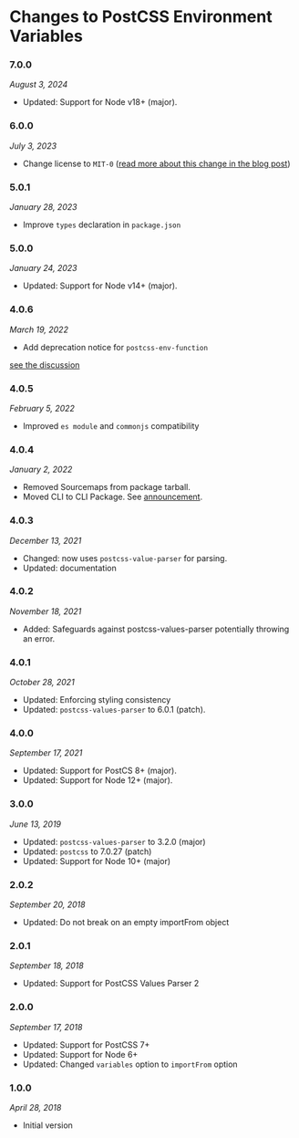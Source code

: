 # Changes to PostCSS Environment Variables

### 7.0.0

_August 3, 2024_

- Updated: Support for Node v18+ (major).

### 6.0.0

_July 3, 2023_

- Change license to `MIT-0` ([read more about this change in the blog post](https://preset-env.cssdb.org/blog/license-change/))

### 5.0.1

_January 28, 2023_

- Improve `types` declaration in `package.json`

### 5.0.0

_January 24, 2023_

- Updated: Support for Node v14+ (major).

### 4.0.6

_March 19, 2022_

- Add deprecation notice for `postcss-env-function`

[see the discussion](https://github.com/csstools/postcss-plugins/discussions/192)

### 4.0.5

_February 5, 2022_

- Improved `es module` and `commonjs` compatibility

### 4.0.4

_January 2, 2022_

- Removed Sourcemaps from package tarball.
- Moved CLI to CLI Package. See [announcement](https://github.com/csstools/postcss-plugins/discussions/121).

### 4.0.3

_December 13, 2021_

- Changed: now uses `postcss-value-parser` for parsing.
- Updated: documentation

### 4.0.2

_November 18, 2021_

- Added: Safeguards against postcss-values-parser potentially throwing an error.

### 4.0.1

_October 28, 2021_

- Updated: Enforcing styling consistency
- Updated: `postcss-values-parser` to 6.0.1 (patch).

### 4.0.0

_September 17, 2021_

- Updated: Support for PostCS 8+ (major).
- Updated: Support for Node 12+ (major).

### 3.0.0

_June 13, 2019_

- Updated: `postcss-values-parser` to 3.2.0 (major)
- Updated: `postcss` to 7.0.27 (patch)
- Updated: Support for Node 10+ (major)

### 2.0.2

_September 20, 2018_

- Updated: Do not break on an empty importFrom object

### 2.0.1

_September 18, 2018_

- Updated: Support for PostCSS Values Parser 2

### 2.0.0

_September 17, 2018_

- Updated: Support for PostCSS 7+
- Updated: Support for Node 6+
- Updated: Changed `variables` option to `importFrom` option

### 1.0.0

_April 28, 2018_

- Initial version
